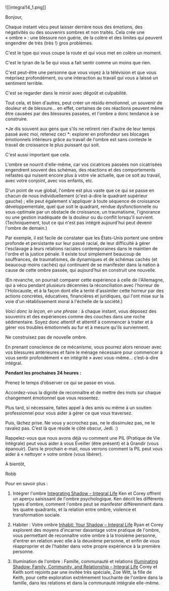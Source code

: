 
![[integral14_1.png]]

Bonjour,

Chaque instant vécu peut laisser derrière nous des émotions, des négativités ou des souvenirs sombres et non traités. Cela crée une « ombre » : une blessure non guérie, de la colère et des limites qui peuvent engendrer de très (très !) gros problèmes.

C'est le type qui vous coupe la route et qui vous met en colère un moment.

C'est le tyran de la 5e qui vous a fait sentir comme un moins que rien.

C'est peut-être une personne que vous voyez à la télévision et que vous méprisez profondément, ou une interaction au travail qui vous a laissé un sentiment terrible.

C'est se regarder dans le miroir avec dégoût et culpabilité.

Tout cela, et bien d'autres, peut créer un résidu émotionnel, un souvenir de douleur et de blessure… en effet, certaines de ces réactions peuvent même être causées par des blessures passées, et l'ombre a donc tendance à se construire.

*Je dis souvent aux gens que s'ils ne retirent rien d'autre de leur temps passé avec moi, retenez ceci *: explorer en profondeur ses blocages émotionnels intérieurs grâce au travail de l'ombre est sans conteste le travail de croissance le plus puissant qui soit.

C'est aussi important que cela.

L'ombre se nourrit d'elle-même, car vos cicatrices passées non cicatrisées engendrent souvent des schémas, des réactions et des comportements néfastes qui nuisent encore plus à votre vie actuelle, que ce soit au travail, avec votre conjoint, avec vos enfants, etc.

D'un point de vue global, l'ombre est plus vaste que ce qui se passe en chacun de nous individuellement (c'est-à-dire le quadrant supérieur gauche) ; elle peut également s'appliquer à toute séquence de croissance développementale, quel que soit le quadrant, rendue dysfonctionnelle ou sous-optimale par un obstacle de croissance, un traumatisme, l'ignorance ou une gestion inadéquate de la douleur ou du conflit lorsqu'il survient. (Techniquement, tout ce qui n'est pas intégré aujourd'hui peut devenir l'ombre de demain.)

Par exemple, il est facile de constater que les États-Unis portent une ombre profonde et persistante sur leur passé racial, de leur difficulté à gérer l'esclavage à leurs relations raciales contemporaines dans le maintien de l'ordre et la justice pénale. Il existe tout simplement beaucoup de souffrances, de traumatismes, de dynamiques et de schémas cachés (et beaucoup moins cachés) qui continuent de se manifester dans la nation à cause de cette ombre passée, qui aujourd'hui en construit une nouvelle.

(En revanche, on pourrait comparer cette expérience à celle de l'Allemagne, qui a vécu pendant plusieurs décennies la réconciliation avec l'horreur de l'Holocauste, et à la façon dont elle a tenté d'assimiler cette horreur par des actions concrètes, éducatives, financières et juridiques, qui l'ont mise sur la voie d'un rétablissement moral à l'échelle de la société.)

*Voici donc la leçon, en une phrase :* à chaque instant, vous déposez des souvenirs et des expériences comme des couches dans une roche sédimentaire. Soyez donc attentif et attentif à commencer à traiter et à gérer vos troubles émotionnels au fur et à mesure qu'ils surviennent.

Ne construisez pas de nouvelle ombre.

En prenant conscience de ce mécanisme, vous pourrez alors renouer avec vos blessures antérieures et faire le ménage nécessaire pour commencer à vous sentir profondément « en intégrité » avec vous-même… c’est-à-dire intégral.

**Pendant les prochaines 24 heures :**

Prenez le temps d’observer ce qui se passe en vous.

Accordez-vous la dignité de reconnaître et de mettre des mots sur chaque changement émotionnel que vous ressentez.

Plus tard, si nécessaire, faites appel à des amis ou même à un soutien professionnel pour vous aider à gérer ce que vous traversez.

Puis, lâchez prise. Ne vous y accrochez pas, ne le dissimulez pas, ne le ravalez pas. C’est là que réside le côté obscur, Jedi. :)

Rappelez-vous que nous avons déjà vu comment une PIL (Pratique de Vie Intégrale) peut vous aider à vous Éveiller (être présent) et à Grandir (vous épanouir). Dans le prochain e-mail, nous verrons comment la PIL peut vous aider à « nettoyer » votre ombre (vous libérer).

À bientôt,

Robb

Pour en savoir plus :

1. Intégrer l'ombre [Integrating Shadow – Integral Life](https://integrallife.us14.list-manage.com/track/click?u=a5c598fc4dd1ba5f76945fdc6&id=0e08858d97&e=260ca26db4)
Ken et Corey offrent un aperçu saisissant de l'ombre psychologique. Ken décrit les différents types d'ombre, comment l'ombre peut se manifester différemment dans les quatre quadrants, et la relation entre ombre, violence et transformation sociale.

2. Habiter : Votre ombre [Inhabit: Your Shadow – Integral Life](https://integrallife.us14.list-manage.com/track/click?u=a5c598fc4dd1ba5f76945fdc6&id=4ffb13d6b3&e=260ca26db4)
Ryan et Corey explorent des moyens d'incarner davantage votre pratique de l'ombre, vous permettant de reconnaître votre ombre à la troisième personne, d'entrer en relation avec elle à la deuxième personne, et enfin de vous réapproprier et de l'habiter dans votre propre expérience à la première personne.

3. Illumination de l'ombre : Famille, communauté et relations [Illuminating Shadow: Family, Community, and Relationship – Integral Life](https://integrallife.us14.list-manage.com/track/click?u=a5c598fc4dd1ba5f76945fdc6&id=d3bbc7eac3&e=260ca26db4)
Corey et Keith sont rejoints par une invitée très spéciale, Zoe Witt, la fille de Keith, pour cette exploration extrêmement touchante de l'ombre dans la famille, dans les relations et dans la communauté intégrale elle-même.